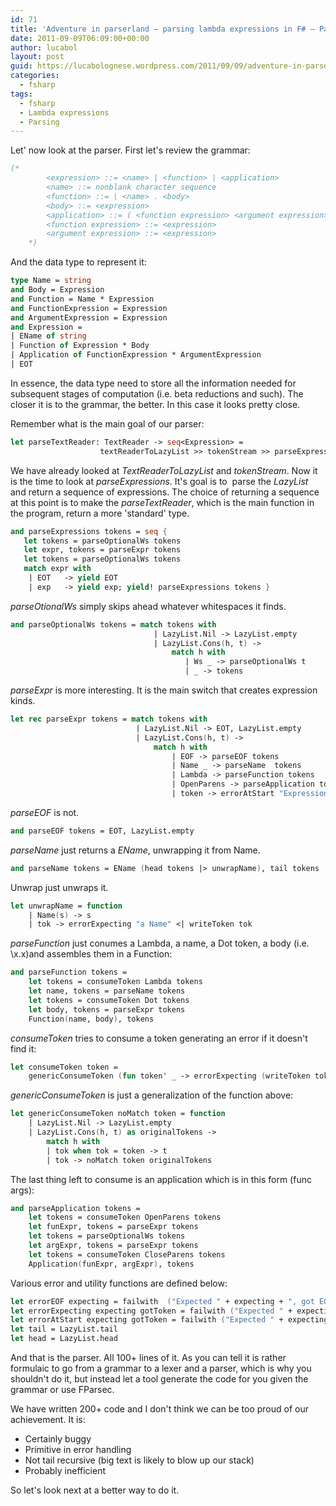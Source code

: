 ```yaml
---
id: 71
title: 'Adventure in parserland – parsing lambda expressions in F# – Part IV'
date: 2011-09-09T06:09:00+00:00
author: lucabol
layout: post
guid: https://lucabolognese.wordpress.com/2011/09/09/adventure-in-parserland-parsing-lambda-expressions-in-f-part-iv/
categories:
  - fsharp
tags:
  - fsharp
  - Lambda expressions
  - Parsing
---
```

Let' now look at the parser. First let's review the grammar:

```fsharp
(*
        <expression> ::= <name> | <function> | <application>
        <name> ::= non­blank character sequence
        <function> ::= \ <name> . <body>
        <body> ::= <expression>
        <application> ::= ( <function expression> <argument expression> )
        <function expression> ::= <expression>
        <argument expression> ::= <expression>
    *)
```

And the data type to represent it:

```fsharp
type Name = string
and Body = Expression
and Function = Name * Expression
and FunctionExpression = Expression
and ArgumentExpression = Expression
and Expression =
| EName of string
| Function of Expression * Body
| Application of FunctionExpression * ArgumentExpression
| EOT
```

In essence, the data type need to store all the information needed for subsequent stages of computation (i.e. beta reductions and such). The closer it is to the grammar, the better. In this case it looks pretty close.

Remember what is the main goal of our parser:

```fsharp
let parseTextReader: TextReader -> seq<Expression> =
                    textReaderToLazyList >> tokenStream >> parseExpressions
```

We have already looked at _TextReaderToLazyList_ and _tokenStream_. Now it is the time to look at _parseExpressions_. It's goal is to&#160; parse the _LazyList<Token>_ and return a sequence of expressions. The choice of returning a sequence at this point is to make the _parseTextReader_, which is the main function in the program, return a more 'standard' type.

```fsharp
and parseExpressions tokens = seq {
   let tokens = parseOptionalWs tokens
   let expr, tokens = parseExpr tokens
   let tokens = parseOptionalWs tokens
   match expr with
    | EOT   -> yield EOT
    | exp   -> yield exp; yield! parseExpressions tokens }
```

_parseOtionalWs_ simply skips ahead whatever whitespaces it finds.

```fsharp
and parseOptionalWs tokens = match tokens with
                                | LazyList.Nil -> LazyList.empty
                                | LazyList.Cons(h, t) ->
                                    match h with
                                       | Ws _ -> parseOptionalWs t
                                       | _ -> tokens
```

_parseExpr_ is more interesting. It is the main switch that creates expression kinds.

```fsharp
let rec parseExpr tokens = match tokens with
                            | LazyList.Nil -> EOT, LazyList.empty
                            | LazyList.Cons(h, t) ->
                                match h with
                                    | EOF -> parseEOF tokens
                                    | Name _ -> parseName  tokens
                                    | Lambda -> parseFunction tokens
                                    | OpenParens -> parseApplication tokens
                                    | token -> errorAtStart "Expression" token
```

_parseEOF_ is not.

```fsharp
and parseEOF tokens = EOT, LazyList.empty
```

_parseName_ just returns a _EName_, unwrapping it from Name.

```fsharp
and parseName tokens = EName (head tokens |> unwrapName), tail tokens
```

Unwrap just unwraps it.

```fsharp
let unwrapName = function
    | Name(s) -> s
    | tok -> errorExpecting "a Name" <| writeToken tok
```

_parseFunction_ just conumes a Lambda, a name, a Dot token, a body (i.e. \x.x)and assembles them in a Function:

```fsharp
and parseFunction tokens =
    let tokens = consumeToken Lambda tokens
    let name, tokens = parseName tokens
    let tokens = consumeToken Dot tokens
    let body, tokens = parseExpr tokens
    Function(name, body), tokens
```

_consumeToken_ tries to consume a token generating an error if it doesn't find it:

```fsharp
let consumeToken token =
    genericConsumeToken (fun token' _ -> errorExpecting (writeToken token') (writeToken token)) token
```

_genericConsumeToken_ is just a generalization of the function above:

```fsharp
let genericConsumeToken noMatch token = function
    | LazyList.Nil -> LazyList.empty
    | LazyList.Cons(h, t) as originalTokens ->
        match h with
        | tok when tok = token -> t
        | tok -> noMatch token originalTokens
```

The last thing left to consume is an application which is in this form (func args):

```fsharp
and parseApplication tokens =
    let tokens = consumeToken OpenParens tokens
    let funExpr, tokens = parseExpr tokens
    let tokens = parseOptionalWs tokens
    let argExpr, tokens = parseExpr tokens
    let tokens = consumeToken CloseParens tokens
    Application(funExpr, argExpr), tokens
```

Various error and utility functions are defined below:

```fsharp
let errorEOF expecting = failwith  ("Expected " + expecting + ", got EOF")
let errorExpecting expecting gotToken = failwith ("Expected " + expecting + ", got" + gotToken)
let errorAtStart expecting gotToken = failwith ("Expected " + expecting + " which cannot start with" + writeToken gotToken)
let tail = LazyList.tail
let head = LazyList.head
```

And that is the parser. All 100+ lines of it. As you can tell it is rather formulaic to go from a grammar to a lexer and a parser, which is why you shouldn't do it, but instead let a tool generate the code for you given the grammar or use FParsec.

We have written 200+ code and I don't think we can be too proud of our achievement. It is:

  * Certainly buggy
  * Primitive in error handling
  * Not tail recursive (big text is likely to blow up our stack)
  * Probably inefficient

So let's look next at a better way to do it.
